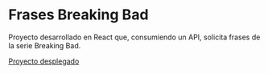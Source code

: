 # Frases Breaking Bad

Proyecto desarrollado en React que, consumiendo un API, solicita frases de la serie Breaking Bad.

[Proyecto desplegado](#)
